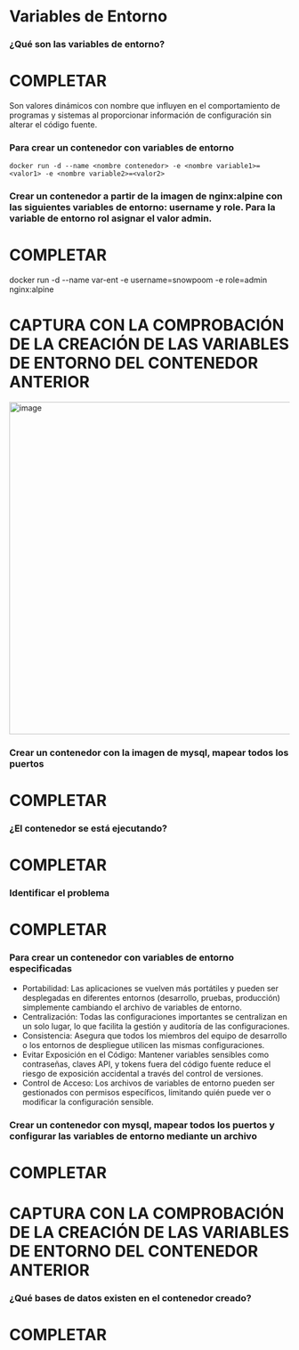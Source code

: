 # Variables de Entorno
### ¿Qué son las variables de entorno?
# COMPLETAR
Son valores dinámicos con nombre que influyen en el comportamiento de programas y sistemas al proporcionar información de configuración sin alterar el código fuente. 
### Para crear un contenedor con variables de entorno

```
docker run -d --name <nombre contenedor> -e <nombre variable1>=<valor1> -e <nombre variable2>=<valor2>
```

### Crear un contenedor a partir de la imagen de nginx:alpine con las siguientes variables de entorno: username y role. Para la variable de entorno rol asignar el valor admin.
# COMPLETAR
docker run -d --name var-ent -e username=snowpoom -e role=admin nginx:alpine

# CAPTURA CON LA COMPROBACIÓN DE LA CREACIÓN DE LAS VARIABLES DE ENTORNO DEL CONTENEDOR ANTERIOR
<img width="1100" height="597" alt="image" src="https://github.com/user-attachments/assets/7f3dc0a8-ac7c-4957-9add-9340fb1fdf43" />

### Crear un contenedor con la imagen de mysql, mapear todos los puertos
# COMPLETAR

### ¿El contenedor se está ejecutando?
# COMPLETAR

### Identificar el problema
# COMPLETAR

### Para crear un contenedor con variables de entorno especificadas
- Portabilidad: Las aplicaciones se vuelven más portátiles y pueden ser desplegadas en diferentes entornos (desarrollo, pruebas, producción) simplemente cambiando el archivo de variables de entorno.
- Centralización: Todas las configuraciones importantes se centralizan en un solo lugar, lo que facilita la gestión y auditoría de las configuraciones.
- Consistencia: Asegura que todos los miembros del equipo de desarrollo o los entornos de despliegue utilicen las mismas configuraciones.
- Evitar Exposición en el Código: Mantener variables sensibles como contraseñas, claves API, y tokens fuera del código fuente reduce el riesgo de exposición accidental a través del control de versiones.
- Control de Acceso: Los archivos de variables de entorno pueden ser gestionados con permisos específicos, limitando quién puede ver o modificar la configuración sensible.

### Crear un contenedor con mysql, mapear todos los puertos y configurar las variables de entorno mediante un archivo
# COMPLETAR

# CAPTURA CON LA COMPROBACIÓN DE LA CREACIÓN DE LAS VARIABLES DE ENTORNO DEL CONTENEDOR ANTERIOR 

### ¿Qué bases de datos existen en el contenedor creado?
# COMPLETAR

